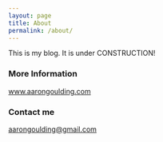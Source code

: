 ```yaml
---
layout: page
title: About
permalink: /about/
---
```


This is my blog. It is under CONSTRUCTION!

### More Information

www.aarongoulding.com

### Contact me

[aarongoulding@gmail.com](mailto:aarongoulding@gmail.com)